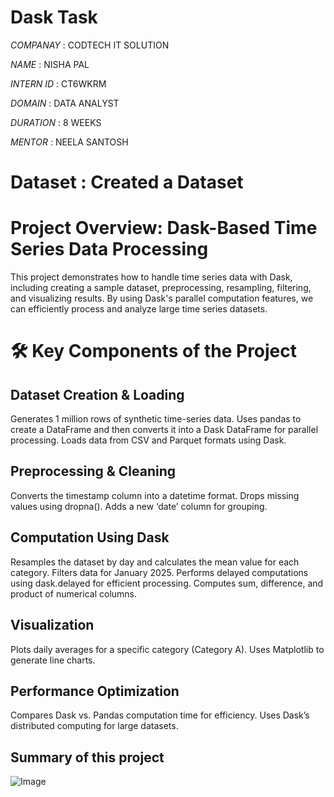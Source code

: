# Dask Task

*COMPANAY* : CODTECH IT SOLUTION 

*NAME* : NISHA PAL

*INTERN ID* : CT6WKRM

*DOMAIN* : DATA ANALYST

*DURATION* : 8 WEEKS

*MENTOR* : NEELA SANTOSH

# Dataset : Created a Dataset 

# Project Overview: Dask-Based Time Series Data Processing

This project demonstrates how to handle time series data with Dask, including creating a sample dataset, preprocessing, resampling, filtering, and visualizing results. By using Dask's parallel computation features, we can efficiently process and analyze large time series datasets.

# 🛠️ Key Components of the Project

## Dataset Creation & Loading

Generates 1 million rows of synthetic time-series data.
Uses pandas to create a DataFrame and then converts it into a Dask DataFrame for parallel processing.
Loads data from CSV and Parquet formats using Dask.

## Preprocessing & Cleaning

Converts the timestamp column into a datetime format.
Drops missing values using dropna().
Adds a new ‘date’ column for grouping.

## Computation Using Dask

Resamples the dataset by day and calculates the mean value for each category.
Filters data for January 2025.
Performs delayed computations using dask.delayed for efficient processing.
Computes sum, difference, and product of numerical columns.

## Visualization

 Plots daily averages for a specific category (Category A).
Uses Matplotlib to generate line charts.

## Performance Optimization

Compares Dask vs. Pandas computation time for efficiency.
Uses Dask’s distributed computing for large datasets.

## Summary of this project

![Image](https://github.com/user-attachments/assets/bdaea53c-d44e-4545-9bd9-bb33c7c207df)

